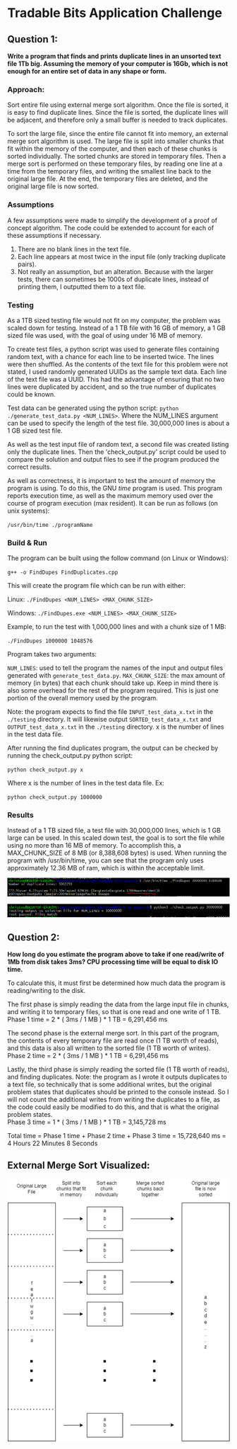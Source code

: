 # Tradable Bits Application Challenge

## Question 1:
**Write a program that finds and prints duplicate lines in an unsorted text file 1Tb big. Assuming the memory of your computer is 16Gb, which is not enough for an entire set of data in any shape or form.**

### Approach:
Sort entire file using external merge sort algorithm. Once the file is sorted, it is easy to find duplicate lines. Since the file is sorted, the duplicate lines will be adjacent, and therefore only a small buffer is needed to track duplicates.

To sort the large file, since the entire file cannot fit into memory, an external merge sort algorithm is used. The large file is split into smaller chunks that fit within the memory of the computer, and then each of these chunks is sorted individually. The sorted chunks are stored in temporary files. Then a merge sort is performed on these temporary files, by reading one line at a time from the  temporary files, and writing the smallest line back to the original large file. At the end, the temporary files are deleted, and the original large file is now sorted.

### Assumptions
A few assumptions were made to simplify the development of a proof of concept algorithm. The code could be extended to account for each of these assumptions if necessary.

1. There are no blank lines in the text file.
2. Each line appears at most twice in the input file (only tracking duplicate pairs).
3. Not really an assumption, but an alteration. Because with the larger tests, there can sometimes be 1000s of duplicate lines, instead of printing them, I outputted them to a text file.

### Testing
As a 1TB sized testing file would not fit on my computer, the problem was scaled down for testing. Instead of a 1 TB file with 16 GB of memory, a 1 GB sized file was used, with the goal of using under 16 MB of memory.

To create test files, a python script was used to generate files containing  random text, with a chance for each line to be inserted twice. The lines were then shuffled. As the contents of the text file for this problem were not stated, I used randomly generated UUIDs as the sample text data. Each line of the text file was  a UUID. This had the advantage of ensuring that no two lines were duplicated by accident, and so the true number of duplicates could be known.

Test data can be generated using the python script: `python ./generate_test_data.py <NUM_LINES>`. Where the NUM_LINES argument can be used to specify the length of the test file. 30,000,000 lines is about a 1 GB sized test file.

As well as the test input file of random text, a second file was created listing only the duplicate lines. Then the 'check_output.py' script could be used to  compare the solution and output files to see if the program produced the correct results.

As well as correctness, it is important to test the amount of memory the program is using. To do this, the GNU *time* program is used. This program reports execution time, as well as the maximum memory used over the course of program execution (max resident). It can be run as follows (on unix systems):

`/usr/bin/time ./programName`

### Build & Run
The program can be built using the follow command (on Linux or Windows):

`g++ -o FindDupes FindDuplicates.cpp`

This will create the program file which can be run with either:

Linux: `./FindDupes <NUM_LINES> <MAX_CHUNK_SIZE>`

Windows: `./FindDupes.exe <NUM_LINES> <MAX_CHUNK_SIZE>`

Example, to run the test with 1,000,000 lines and with a chunk size of 1 MB: 

`./FindDupes 1000000 1048576`

Program takes two arguments:

`NUM_LINES`: used to tell the program the names of the input and output files generated with `generate_test_data.py`.
`MAX_CHUNK_SIZE`: the max amount of memory (in bytes) that each chunk should take up. Keep in mind there is also some overhead for the rest of the program required. This is just one portion of the overall memory used by the program.

Note: the program expects to find the file `INPUT_test_data_x.txt` in the `./testing` directory. It will likewise output `SORTED_test_data_x.txt` and `OUTPUT_test_data_x.txt` in the `./testing` directory. x is the number of lines in the test data file.

After running the find duplicates program, the output can be checked by running the check_output.py python script:

`python check_output.py x`

Where x is the number of lines in the test data file. Ex:

`python check_output.py 1000000`

### Results
Instead of a 1 TB sized file, a test file with 30,000,000 lines, which is 1 GB large can be used. In this scaled down test, the goal is to sort the file while using no more than 16 MB of memory. To accomplish this, a MAX_CHUNK_SIZE of 8 MB (or 8,388,608 bytes) is used. When running the program with /usr/bin/time, you can see that the program only uses approximately 12.36 MB of ram, which is within the acceptable limit.

![Only 12.36 MB of memory used during 1 GB test](./figures/1GB_test_output.png "1 GB Test Output")

![1 GB test passed (found all duplicates)](./figures/1GB_test_passed.png "1 GB Test Passed")

## Question 2:
**How long do you estimate the program above to take if one read/write of 1Mb  from disk takes 3ms? CPU processing time will be equal to disk IO time.**

To calculate this, it must first be determined how much data the program is reading/writing to the disk. 

The first phase is simply reading the data from the large input file in chunks, and writing it to temporary files, so that is one read and one write of 1 TB.\
Phase 1 time = 2 * ( 3ms / 1 MB ) * 1 TB = 6,291,456 ms

The second phase is the external merge sort. In this part of the program, the contents of every temporary file are read once (1 TB worth of reads), and this data is also all written to the sorted file (1 TB worth of writes).\
Phase 2 time =  2 * ( 3ms / 1 MB ) * 1 TB = 6,291,456 ms

Lastly, the third phase is simply reading the sorted file (1 TB worth of reads), and finding duplicates. Note: the program as I wrote it outputs duplicates to a text file, so technically that is some additional writes, but the original problem states that duplicates should be printed to the console instead. So I will not count the additional writes from writing the duplicates to a file, as the code could easily be modified to do this, and that is what the original problem states.\
Phase 3 time = 1 * ( 3ms / 1 MB ) * 1 TB = 3,145,728 ms

Total time = Phase 1 time + Phase 2 time + Phase 3 time = 15,728,640 ms = 4 Hours 22 Minutes 8 Seconds


## External Merge Sort Visualized:
![external merge sort figure](./figures/external_merge_sort_figure.png "External Merge Sort")
